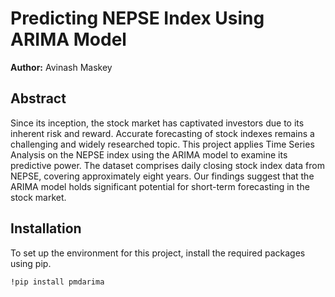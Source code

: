 # Predicting NEPSE Index Using ARIMA Model

**Author:** Avinash Maskey

## Abstract

Since its inception, the stock market has captivated investors due to its inherent risk and reward. Accurate forecasting of stock indexes remains a challenging and widely researched topic. This project applies Time Series Analysis on the NEPSE index using the ARIMA model to examine its predictive power. The dataset comprises daily closing stock index data from NEPSE, covering approximately eight years. Our findings suggest that the ARIMA model holds significant potential for short-term forecasting in the stock market.

## Installation

To set up the environment for this project, install the required packages using pip.

```bash
!pip install pmdarima

